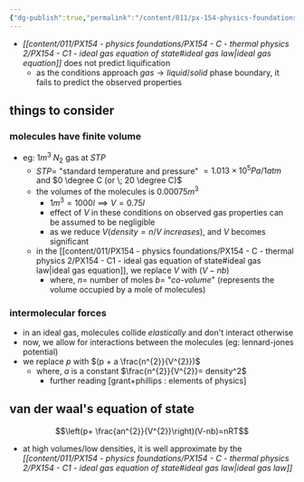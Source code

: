 ```yaml
---
{"dg-publish":true,"permalink":"/content/011/px-154-physics-foundations/px-154-c-thermal-physics-2/px-154-c3-a-real-gas-equation-of-state/","created":"2024-11-25T10:50:32.000+00:00","updated":"2024-11-26T19:50:11.064+00:00"}
---
```


- *[[content/011/PX154 - physics foundations/PX154 - C - thermal physics 2/PX154 - C1 - ideal gas equation of state#ideal gas law\|ideal gas equation]]* does not predict liquification
	-  as the conditions approach $gas\to liquid/solid$ phase boundary, it fails to predict the observed properties
## things to consider
### molecules have finite volume
- eg: $1m^3 \; N_2$ gas at $STP$
	- $STP=$ "standard temperature and pressure" $=1.013\times 10^{5}Pa / 1atm$ and $0 \degree C (or \; 20 \degree C)$
	- the volumes of the molecules is $0.00075 m^3$
		- $1m^3=1000l\implies V=0.75l$
		- effect of $V$ in these conditions on observed gas properties can be assumed to be negligible 
		- as we reduce $V(density=n/V \;increases)$, and $V$ becomes significant
	- in the [[content/011/PX154 - physics foundations/PX154 - C - thermal physics 2/PX154 - C1 - ideal gas equation of state#ideal gas law\|ideal gas equation]], we replace $V$ with $(V-nb)$
		- where, 
			$n=$ number of moles
			$b=$ "*co-volume*" (represents the volume occupied by a mole of molecules)
### intermolecular forces
- in an ideal gas, molecules collide *elastically* and don't interact otherwise
- now, we allow for interactions between the molecules (eg: lennard-jones potential)
- we replace $p$ with $(p + a \frac{n^{2}}{V^{2}})$
	- where,
		$a$ is a constant
			$\frac{n^{2}}{V^{2}}= density^2$
		- further reading [grant+phillips : elements of physics]
## van der waal's equation of state

$$\left(p+ \frac{an^{2}}{V^{2}}\right)(V-nb)=nRT$$
- at high volumes/low densities, it is well approximate by the *[[content/011/PX154 - physics foundations/PX154 - C - thermal physics 2/PX154 - C1 - ideal gas equation of state#ideal gas law\|ideal gas law]]*
 